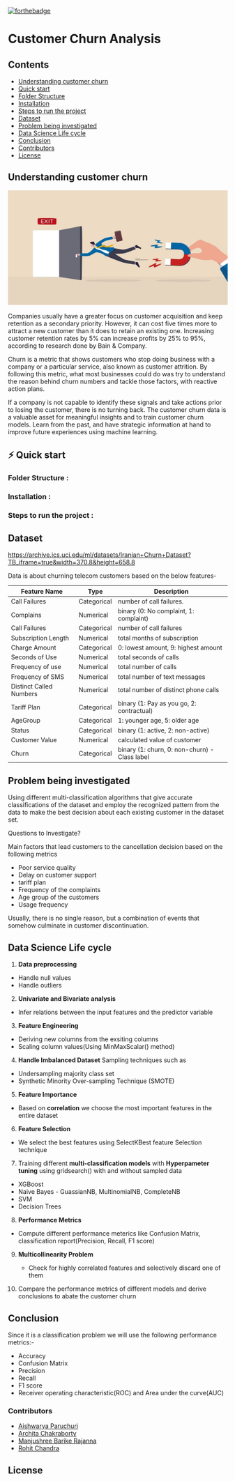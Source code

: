 [![forthebadge](https://forthebadge.com/images/badges/made-with-python.svg)](https://forthebadge.com)

# Customer Churn Analysis

## Contents

 * [Understanding customer churn](#understandin-customer-churn)
 * [Quick start](#quick-start)
 * [Folder Structure](#folder-structure)
 * [Installation](#installation)
 * [Steps to run the project](#steps-to-run-the-project)
 * [Dataset](#Dataset)
 * [Problem being investigated](#problem-being-investigated)
 * [Data Science Life cycle](#data-science-life-cycle)
 * [Conclusion](#Conclusion)
 * [Contributors](#Contributors)
 * [License](#License)



## Understanding customer churn

![](/images/customer_churn.jpeg)

Companies usually have a greater focus on customer acquisition and keep retention as a secondary priority. However, it can cost five times more to attract a new customer than it does to retain an existing one. Increasing customer retention rates by 5% can increase profits by 25% to 95%, according to research done by Bain & Company.

Churn is a metric that shows customers who stop doing business with a company or a particular service, also known as customer attrition. By following this metric, what most businesses could do was try to understand the reason behind churn numbers and tackle those factors, with reactive action plans.

If a company is not capable to identify these signals and take actions prior to losing the customer, there is no turning back. The customer churn data is a valuable asset for meaningful insights and to train customer churn models. Learn from the past, and have strategic information at hand to improve future experiences using machine learning.


## ⚡️ Quick start

### Folder Structure :
### Installation :
### Steps to run the project :

## Dataset

https://archive.ics.uci.edu/ml/datasets/Iranian+Churn+Dataset?TB_iframe=true&width=370.8&height=658.8

Data is about churning telecom customers based on the below features-

| Feature Name           |     Type       | Description                                   | 
| -----------------------|----------------| ----------------------------------------------|
| Call Failures          |  Categorical   | number of call failures.                      |
| Complains              |  Numerical     | binary (0: No complaint, 1: complaint)        |
| Call Failures          |  Categorical   | number of call failures                       |
| Subscription Length    |  Numerical     | total months of subscription                  |
|  Charge Amount         |  Categorical   | 0: lowest amount, 9: highest amount           |
| Seconds of Use         |  Numerical     | total seconds of calls                        |
| Frequency of use       |  Numerical     | total number of calls                         |
| Frequency of SMS       |  Numerical     | total number of text messages                 |
| Distinct Called Numbers|  Numerical     | total number of distinct phone calls          |
| Tariff Plan            |  Categorical   | binary (1: Pay as you go, 2: contractual)     |
| AgeGroup               |  Categorical   | 1: younger age, 5: older age                  |
| Status                 |  Categorical   | binary (1: active, 2: non-active)             |
| Customer Value         |  Numerical     | calculated value of customer                  |
| Churn                  |  Categorical   | binary (1: churn, 0: non-churn) - Class label |

       
## Problem being investigated

Using different multi-classification algorithms that give accurate classifications of the dataset and employ the recognized pattern from the data to make the best decision about each existing customer in the dataset set.

Questions to Investigate?

Main factors that lead customers to the cancellation decision based on the following metrics
* Poor service quality
* Delay on customer support 
* tariff plan
* Frequency of the complaints
* Age group of the customers
* Usage frequency

Usually, there is no single reason, but a combination of events that somehow culminate in customer discontinuation.

## Data Science Life cycle 


1)  **Data preprocessing**
  * Handle null values
  * Handle outliers

2) **Univariate and Bivariate analysis**
  * Infer relations between the input features and the predictor variable

3) **Feature Engineering**
  * Deriving new columns from the exsiting columns
  * Scaling column values(Using MinMaxScalar() method)

4) **Handle Imbalanced Dataset**
   Sampling techniques such as
  * Undersampling majority class set
  * Synthetic Minority Over-sampling Technique (SMOTE)

5) **Feature Importance**
  * Based on **correlation** we choose the most important features in the entire dataset

6) **Feature Selection** 
  * We select the best features using SelectKBest feature Selection technique

7) Training different **multi-classification models** with **Hyperpameter tuning** using gridsearch() with and without sampled data
  * XGBoost
  * Naive Bayes - GuassianNB, MultinomialNB, CompleteNB
  * SVM
  * Decision Trees
8) **Performance Metrics**
  * Compute different performance meterics like Confusion Matrix, classification report(Precision, Recall, F1 score)

9) **Multicollinearity Problem**  
   * Check for highly correlated features and selectively discard one of them

10) Compare the performance metrics of different models and derive conclusions to abate the customer churn


## Conclusion

Since it is a classification problem we will use the following performance metrics:-
  * Accuracy
  * Confusion Matrix
  * Precision
  * Recall
  * F1 score
  * Receiver operating characteristic(ROC) and Area under the curve(AUC)



### Contributors

* [Aishwarya Paruchuri](https://github.com/aishwarya95698)
* [Archita Chakraborty](https://github.com/Archita22ind)
* [Manjushree Barike Rajanna](https://github.com/MANJUSHREEBR)
* [Rohit Chandra](https://github.com/rohit-chandra)


##  License
